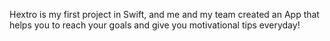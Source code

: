 Hextro is my first project in Swift, and me and my team created an App that helps you to reach your goals and give you motivational tips everyday!
